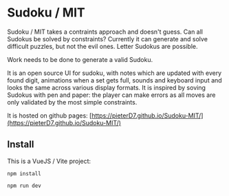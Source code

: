 # Sudoku / MIT

Sudoku / MIT takes a contraints approach and doesn't guess. Can all Sudokus be solved by constraints? Currently it can generate and solve difficult puzzles, but not the evil ones. Letter Sudokus are possible.

Work needs to be done to generate a valid Sudoku.

It is an open source UI for sudoku, with notes which are updated with every found digit, animations when a set gets full, sounds and keyboard input and looks the same across various display formats. 
It is inspired by soving Sudokus with pen and paper: the player can make errors as all moves are only validated by the most simple constraints.

It is hosted on github pages:
[https://pieterD7.github.io/Sudoku-MIT/](https://pieterD7.github.io/Sudoku-MIT/)

## Install

This is a VueJS / Vite project:

`npm install`

`npm run dev`

